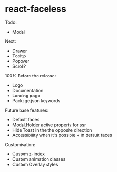 # react-faceless

Todo:
- Modal

Next:
- Drawer
- Tooltip
- Popover
- Scroll?

100% Before the release:
- Logo
- Documentation
- Landing page
- Package.json keywords

Future base features:
- Default faces
- Modal.Holder active property for ssr
- Hide Toast in the the opposite direction
- Accessibility when it's possible + in default faces

Customisation:
- Custom z-index
- Custom animation classes
- Custom Overlay styles
